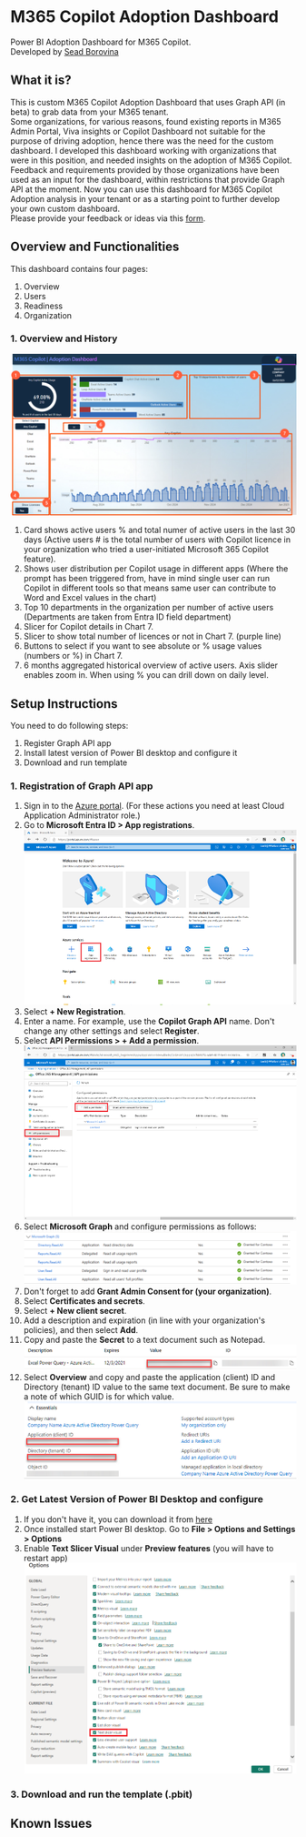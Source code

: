 # M365 Copilot Adoption Dashboard
Power BI Adoption Dashboard for M365 Copilot.<br/>
Developed by [Sead Borovina](www.linkedin.com/in/seadb)
## What it is?
This is custom M365 Copilot Adoption Dashboard that uses Graph API (in beta) to grab data from your M365 tenant.<br/> Some organizations, for various reasons, found existing reports in M365 Admin Portal, Viva insights or Copilot Dashboard not suitable for the purpose of driving adoption, hence there was the need for the custom dashboard. I developed this dashboard working with organizations that were in this position, and needed insights on the adoption of M365 Copilot. Feedback and requirements provided by those organizations have been used as an input for the dashboard, within restrictions that provide Graph API at the moment.
Now you can use this dashboard for M365 Copilot Adoption analysis in your tenant or as a starting point to further develop your own custom dashboard. <br/>
Please provide your feedback or ideas via this [form](https://forms.office.com/r/cFsEWFJ3yD). 
## Overview and Functionalities
This dashboard contains four pages:
1. Overview
2. Users
3. Readiness
4. Organization
### 1. Overview and History
![Screenshot showing overview.](/Images/Dashboard1.png)
1. Card shows active users % and total numer of active users in the last 30 days (Active users # is the total number of users with Copilot licence in your organization who tried a user-initiated Microsoft 365 Copilot feature).
2. Shows user distribution per Copilot usage in different apps (Where the prompt has been triggered from, have in mind single user can run Copilot in different tools so that means same user can contribute to Word and Excel values in the chart)
3. Top 10 departments in the organization per number of active users (Departments are taken from Entra ID field department)
4. Slicer for Copilot details in Chart 7.
5. Slicer to show total number of licences or not in Chart 7. (purple line)
6. Buttons to select if you want to see absolute or % usage values (numbers or %) in Chart 7.
7. 6 months aggregated historical overview of active users. Axis slider enables zoom in. When using % you can drill down on daily level.
## Setup Instructions
You need to do following steps:
1. Register Graph API app
2. Install latest version of Power BI desktop and configure it
3. Download and run template

### 1. Registration of Graph API app
1. Sign in to the [Azure portal](https://portal.azure.com/).
   (For these actions you need at least Cloud Application Administrator role.)
3. Go to **Microsoft Entra ID > App registrations**. 
![Screenshot showing the Entra app registration.](/Images/Setup1.png)
4. Select **+ New Registration**.
5. Enter a name. For example, use the **Copilot Graph API** name. Don't change any other settings and select **Register**.
6. Select **API Permissions > + Add a permission**.
 ![Screenshot that shows API permissions.](/Images/Setup2.png)  
7. Select **Microsoft Graph** and configure permissions as follows:
![Screenshot showing permissions.](/Images/Setup3.png)
8. Don't forget to add **Grant Admin Consent for (your organization)**.
9. Select **Certificates and secrets**.
10. Select **+ New client secret**.
11. Add a description and expiration (in line with your organization's policies), and then select **Add**.
12. Copy and paste the **Secret** to a text document such as Notepad.
![Screenshot showing secret.](/Images/Setup4.png)
13. Select **Overview** and copy and paste the application (client) ID and Directory (tenant) ID value to the same text document. Be sure to make a note of which GUID is for which value.
![Screenshot showing tenant ID and client ID.](/Images/Setup5.png)

### 2. Get Latest Version of Power BI Desktop and configure
1. If you don't have it, you can download it from [here](https://www.microsoft.com/en-us/download/details.aspx?id=58494&msockid=3d302a18b1e16b4b0f433bb7b5e16d2d)
2. Once installed start Power BI desktop. Go to **File > Options and Settings > Options**
3. Enable **Text Slicer Visual** under **Preview features** (you will have to restart app)
![Screenshot showing Power BI configuration.](/Images/Setup6.png)

### 3. Download and run the template (.pbit)

## Known Issues
